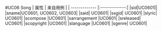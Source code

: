 
#UC06 Song
| 属性          | 来自用例      | 
| ------------- |:-------------:|
|sid|UC0601||
|sname|UC0601, UC0602, UC0603|
|said|	UC0601|
|ssgid|	UC0601|
|slyric|	UC0601|
|scompose	|UC0601|
|sarrangement	|UC0601|
|sreleased|	UC0601|
|scopyright	|UC0601|
|slanguage	|UC0601|
|sgenre|	UC0601|
